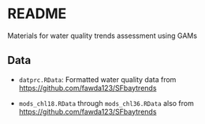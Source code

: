 # README

Materials for water quality trends assessment using GAMs

## Data

* `datprc.RData`: Formatted water quality data from <https://github.com/fawda123/SFbaytrends>

* `mods_chl18.RData` through `mods_chl36.RData` also from <https://github.com/fawda123/SFbaytrends>
